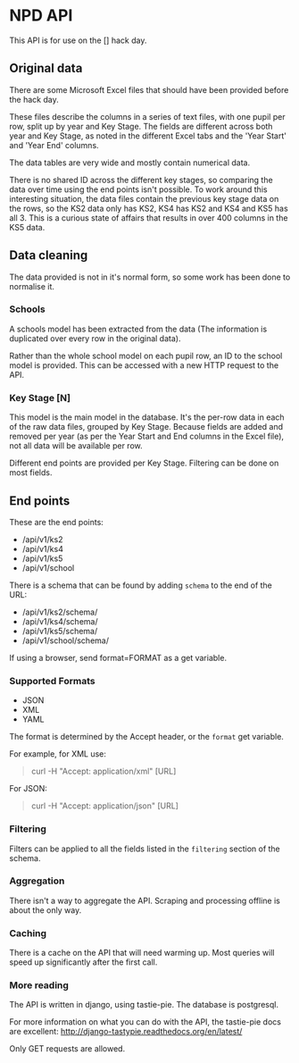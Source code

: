 # NPD API #

This API is for use on the [] hack day.

## Original data ##

There are some Microsoft Excel files that should have been provided before the 
hack day.

These files describe the columns in a series of text files, with one pupil per row, split up by year and Key Stage.  The fields are different across both year and Key Stage, as noted in the different Excel tabs and the 'Year Start' and 'Year End' columns.

The data tables are very wide and mostly contain numerical data.

There is no shared ID across the different key stages, so comparing the data over time using the end points isn't possible.  To work around this interesting situation, the data files contain the previous key stage data on the rows, so the KS2 data only has KS2, KS4 has KS2 and KS4 and KS5 has all 3.  This is a curious state of affairs that results in over 400 columns in the KS5 data.

## Data cleaning ##

The data provided is not in it's normal form, so some work has been done to 
normalise it.

### Schools ###

A schools model has been extracted from the data (The information is duplicated over every row in the original data).

Rather than the whole school model on each pupil row, an ID to the school model is provided.  This can be accessed with a new HTTP request to the API.

### Key Stage [N] ###

This model is the main model in the database.  It's the per-row data in each of the raw data files, grouped by Key Stage.  Because fields are added and removed per year (as per the Year Start and End columns in the Excel file), not all data will be available per row.

Different end points are provided per Key Stage.  Filtering can be done on most fields.


## End points ##

These are the end points:

* /api/v1/ks2
* /api/v1/ks4
* /api/v1/ks5
* /api/v1/school

There is a schema that can be found by adding `schema` to the end of the URL:

* /api/v1/ks2/schema/
* /api/v1/ks4/schema/
* /api/v1/ks5/schema/
* /api/v1/school/schema/

If using a browser, send format=FORMAT as a get variable.

### Supported Formats ###

* JSON
* XML
* YAML

The format is determined by the Accept header, or the `format` get variable.

For example, for XML use:
> curl -H "Accept: application/xml" [URL]

For JSON:
> curl -H "Accept: application/json" [URL]

### Filtering ###

Filters can be applied to all the fields listed in the `filtering` section of the schema.

### Aggregation ###

There isn't a way to aggregate the API.  Scraping and processing offline is about the only way.

### Caching ###

There is a cache on the API that will need warming up.  Most queries will speed up significantly after the first call. 

### More reading ###

The API is written in django, using tastie-pie.  The database is postgresql.

For more information on what you can do with the API, the tastie-pie docs are excellent: http://django-tastypie.readthedocs.org/en/latest/

Only GET requests are allowed.


